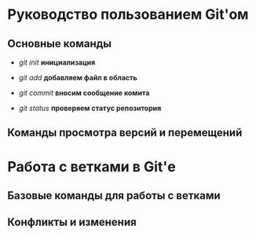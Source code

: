 # Руководство пользованием Git'ом

## Основные команды

- *git init* **инициализация**

- *git add* **добавляем файл в область**

- *git commit* **вносим сообщение комита**

- *git status* **проверяем статус репозитория**

## Команды просмотра версий и перемещений

# Работа с ветками в Git'е

## Базовые  команды для работы с ветками

## Конфликты и изменения
